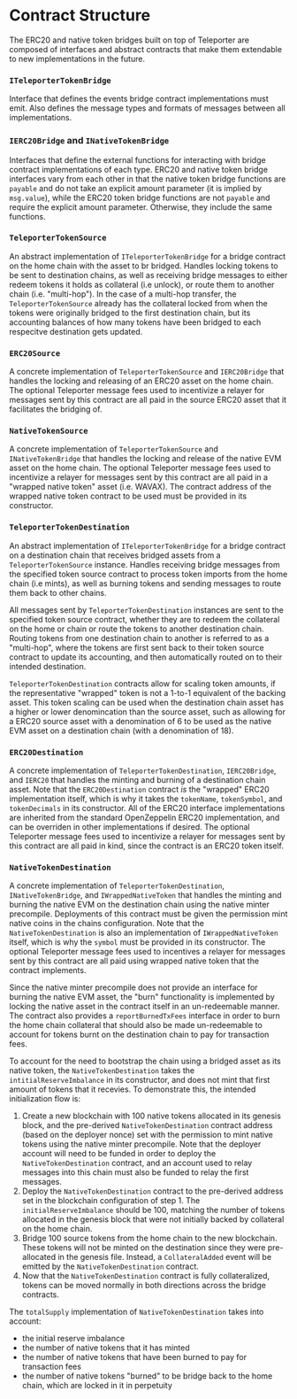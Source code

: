 # Contract Structure

The ERC20 and native token bridges built on top of Teleporter are composed of interfaces and abstract contracts that make them extendable to new implementations in the future.

### `ITeleporterTokenBridge`
Interface that defines the events bridge contract implementations must emit. Also defines the message types and formats of messages between all implementations.

### `IERC20Bridge` and `INativeTokenBridge`
Interfaces that define the external functions for interacting with bridge contract implementations of each type. ERC20 and native token bridge interfaces vary from each other in that the native token bridge functions are `payable` and do not take an explicit amount parameter (it is implied by `msg.value`), while the ERC20 token bridge functions are not `payable` and require the explicit amount parameter. Otherwise, they include the same functions.

### `TeleporterTokenSource`
An abstract implementation of `ITeleporterTokenBridge` for a bridge contract on the home chain with the asset to br bridged. Handles locking tokens to be sent to destination chains, as well as receiving bridge messages to either redeem tokens it holds as collateral (i.e unlock), or route them to another chain (i.e. "multi-hop"). In the case of a multi-hop transfer, the `TeleporterTokenSource` already has the collateral locked from when the tokens were originally bridged to the first destination chain, but its accounting balances of how many tokens have been bridged to each respecitve destination gets updated.

### `ERC20Source`
A concrete implementation of `TeleporterTokenSource` and `IERC20Bridge` that handles the locking and releasing of an ERC20 asset on the home chain. The optional Teleporter message fees used to incentivize a relayer for messages sent by this contract are all paid in the source ERC20 asset that it facilitates the bridging of.

### `NativeTokenSource`
A concrete implementation of `TeleporterTokenSource` and `INativeTokenBridge` that handles the locking and release of the native EVM asset on the home chain. The optional Teleporter message fees used to incentivize a relayer for messages sent by this contract are all paid in a "wrapped native token" asset (i.e. WAVAX). The contract address of the wrapped native token contract to be used must be provided in its constructor.

### `TeleporterTokenDestination`
An abstract implementation of `ITeleporterTokenBridge` for a bridge contract on a destination chain that receives bridged assets from a `TeleporterTokenSource` instance. Handles receiving bridge messages from the specified token source contract to process token imports from the home chain (i.e mints), as well as burning tokens and sending messages to route them back to other chains. 

All messages sent by `TeleporterTokenDestination` instances are sent to the specified token source contract, whether they are to redeem the collateral on the home or chain or route the tokens to another destination chain. Routing tokens from one destination chain to another is referred to as a "multi-hop", where the tokens are first sent back to their token source contract to update its accounting, and then automatically routed on to their intended destination.

`TeleporterTokenDestination` contracts allow for scaling token amounts, if the representative "wrapped" token is not a 1-to-1 equivalent of the backing asset. This token scaling can be used when the destination chain asset has a higher or lower denomincation than the source asset, such as allowing for a ERC20 source asset with a denomination of 6 to be used as the native EVM asset on a destination chain (with a denomination of 18).

### `ERC20Destination`
A concrete implementation of `TeleporterTokenDestination`, `IERC20Bridge`, and `IERC20` that handles the minting and burning of a destination chain asset. Note that the `ERC20Destination` contract _is_ the "wrapped" ERC20 implementation itself, which is why it takes the `tokenName`, `tokenSymbol`, and `tokenDecimals` in its constructor. All of the ERC20 interface implementations are inherited from the standard OpenZeppelin ERC20 implementation, and can be overriden in other implementations if desired. The optional Teleporter message fees used to incentivize a relayer for messages sent by this contract are all paid in kind, since the contract is an ERC20 token itself.

### `NativeTokenDestination`
A concrete implementation of `TeleporterTokenDestination`, `INativeTokenBridge`, and `IWrappedNativeToken` that handles the minting and burning the native EVM on the destination chain using the native minter precompile. Deployments of this contract must be given the permission mint native coins in the chains configuration. Note that the `NativeTokenDestination` is also an implementation of `IWrappedNativeToken` itself, which is why the `symbol` must be provided in its constructor. The optional Teleporter message fees used to incentives a relayer for messages sent by this contract are all paid using wrapped native token that the contract implements.

Since the native minter precompile does not provide an interface for burning the native EVM asset, the "burn" functionality is implemented by locking the native asset in the contract itself in an un-redeemable manner. The contract also provides a `reportBurnedTxFees` interface in order to burn the home chain collateral that should also be made un-redeemable to account for tokens burnt on the destination chain to pay for transaction fees.

To account for the need to bootstrap the chain using a bridged asset as its native token, the `NativeTokenDestination` takes the `intitialReserveImbalance` in its constructor, and does not mint that first amount of tokens that it recevies. To demonstrate this, the intended initialization flow is:

1. Create a new blockchain with 100 native tokens allocated in its genesis block, and the pre-derived `NativeTokenDestination` contract address (based on the deployer nonce) set with the permission to mint native tokens using the native minter precompile. Note that the deployer account will need to be funded in order to deploy the `NativeTokenDestination` contract, and an account used to relay messages into this chain must also be funded to relay the first messages.
2. Deploy the `NativeTokenDestination` contract to the pre-derived address set in the blockchain configuration of step 1. The `initialReserveImbalance` should be 100, matching the number of tokens allocated in the genesis block that were not initially backed by collateral on the home chain.
3. Bridge 100 source tokens from the home chain to the new blockchain. These tokens will not be minted on the destination since they were pre-allocated in the genesis file. Instead, a `CollateralAdded` event will be emitted by the `NativeTokenDestination` contract. 
4. Now that the `NativeTokenDestination` contract is fully collateralized, tokens can be moved normally in both directions across the bridge contracts. 

The `totalSupply` implementation of `NativeTokenDestination` takes into account:
- the initial reserve imbalance
- the number of native tokens that it has minted
- the number of native tokens that have been burned to pay for transaction fees
- the number of native tokens "burned" to be bridge back to the home chain, which are locked in it in perpetuity 

